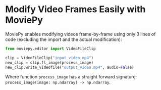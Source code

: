 Modify Video Frames Easily with MoviePy
=============

MoviePy enables modifying videos frame-by-frame using only 3 lines of code (excluding the import and the actual modification):

```python
from moviepy.editor import VideoFileClip

clip = VideoFileClip("input_video.mp4")
new_clip = clip.fl_image(process_image)
new_clip.write_videofile("output_video.mp4", audio=False)
```

Where function `process_image` has a straight forward signature: `process_image(image: np.ndarray) -> np.ndarray`.
